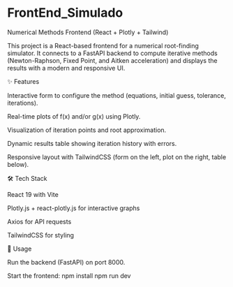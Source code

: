 # FrontEnd_Simulado
Numerical Methods Frontend (React + Plotly + Tailwind)

This project is a React-based frontend for a numerical root-finding simulator. It connects to a FastAPI backend to compute iterative methods (Newton-Raphson, Fixed Point, and Aitken acceleration) and displays the results with a modern and responsive UI.

✨ Features

Interactive form to configure the method (equations, initial guess, tolerance, iterations).

Real-time plots of f(x) and/or g(x) using Plotly.

Visualization of iteration points and root approximation.

Dynamic results table showing iteration history with errors.

Responsive layout with TailwindCSS (form on the left, plot on the right, table below).

🛠️ Tech Stack

React 19 with Vite

Plotly.js + react-plotly.js for interactive graphs

Axios for API requests

TailwindCSS for styling

🚀 Usage

Run the backend (FastAPI) on port 8000.

Start the frontend:
npm install
npm run dev
